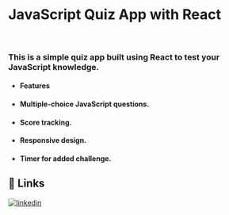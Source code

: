 # JavaScript Quiz App with React
<br/>

### This is a simple quiz app built using React to test your JavaScript knowledge.

- #### Features
- #### Multiple-choice JavaScript questions.
- #### Score tracking.
- #### Responsive design.
- #### Timer for added challenge.

## 🔗 Links
[![linkedin](https://img.shields.io/badge/linkedin-0A66C2?style=for-the-badge&logo=linkedin&logoColor=white)](https://www.linkedin.com/in/raphael-marques-martorella)

